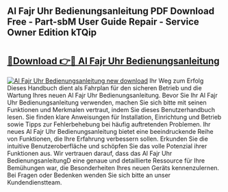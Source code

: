 ## Al Fajr Uhr Bedienungsanleitung PDF Download Free - Part-sbM User Guide Repair - Service Owner Edition kTQip

# <h2><a href="http://df4i6l.blite.top/?on=Al+Fajr+Uhr+Bedienungsanleitung">🔗Download 👉🔴 Al Fajr Uhr Bedienungsanleitung</a></h2>

[![Al Fajr Uhr Bedienungsanleitung new download](https://i.imgur.com/lujVjoI.png)](http://df4i6l.blite.top/?on=Al+Fajr+Uhr+Bedienungsanleitung)
Ihr Weg zum Erfolg Dieses Handbuch dient als Fahrplan für den sicheren Betrieb und die Wartung Ihres neuen Al Fajr Uhr Bedienungsanleitung. Bevor Sie Ihr Al Fajr Uhr Bedienungsanleitung verwenden, machen Sie sich bitte mit seinen Funktionen und Merkmalen vertraut, indem Sie dieses Benutzerhandbuch lesen. Sie finden klare Anweisungen für Installation, Einrichtung und Betrieb sowie Tipps zur Fehlerbehebung bei häufig auftretenden Problemen. Ihr neues Al Fajr Uhr Bedienungsanleitung bietet eine beeindruckende Reihe von Funktionen, die Ihre Erfahrung verbessern sollen. Erkunden Sie die intuitive Benutzeroberfläche und schöpfen Sie das volle Potenzial ihrer Funktionen aus. Wir vertrauen darauf, dass das Al Fajr Uhr BedienungsanleitungD eine genaue und detaillierte Ressource für Ihre Bemühungen war, die Besonderheiten Ihres neuen Geräts kennenzulernen. Bei Fragen oder Bedenken wenden Sie sich bitte an unser Kundendienstteam.
